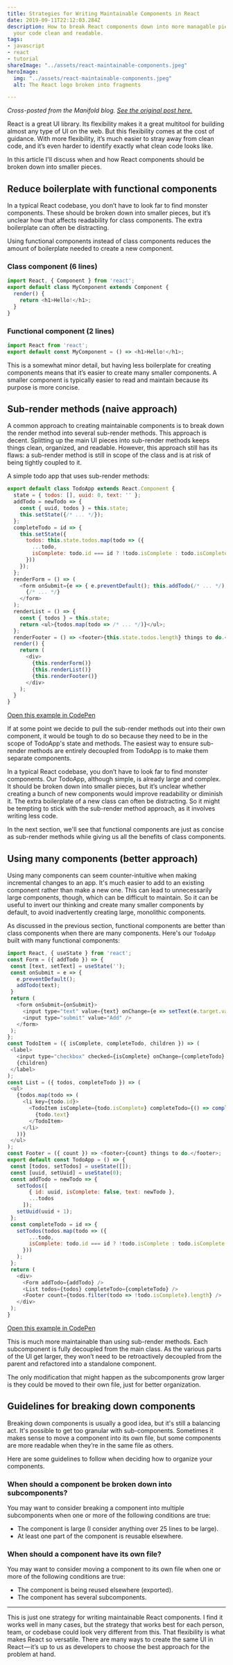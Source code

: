 ```yaml
---
title: Strategies for Writing Maintainable Components in React
date: 2019-09-11T22:12:03.284Z
description: How to break React components down into more managable pieces to keep
  your code clean and readable.
tags:
- javascript
- react
- tutorial
shareImage: "../assets/react-maintainable-components.jpeg"
heroImage:
  img: "../assets/react-maintainable-components.jpeg"
  alt: The React logo broken into fragments

---
```

_Cross-posted from the Manifold blog. [See the original post here.](https://www.manifold.co/blog/strategies-for-writing-maintainable-components-in-react)_

React is a great UI library. Its flexibility makes it a great multitool for building almost any type of UI on the web. But this flexibility comes at the cost of guidance. With more flexibility, it’s much easier to stray away from clean code, and it’s even harder to identify exactly what clean code looks like.

In this article I'll discuss when and how React components should be broken down into smaller pieces.

## Reduce boilerplate with functional components

In a typical React codebase, you don’t have to look far to find monster components. These should be broken down into smaller pieces, but it’s unclear how that affects readability for class components. The extra boilerplate can often be distracting.

Using functional components instead of class components reduces the amount of boilerplate needed to create a new component.

### Class component (6 lines)

```js
import React, { Component } from 'react';
export default class MyComponent extends Component {
  render() {
    return <h1>Hello!</h1>;
  }
}
```

### Functional component (2 lines)

```js
import React from 'react';
export default const MyComponent = () => <h1>Hello!</h1>;
```

This is a somewhat minor detail, but having less boilerplate for creating components means that it’s easier to create many smaller components. A smaller component is typically easier to read and maintain because its purpose is more concise.

## Sub-render methods (naive approach)

A common approach to creating maintainable components is to break down the render method into several sub-render methods. This approach is decent. Splitting up the main UI pieces into sub-render methods keeps things clean, organized, and readable. However, this approach still has its flaws: a sub-render method is still in scope of the class and is at risk of being tightly coupled to it.

A simple todo app that uses sub-render methods:

```js
export default class TodoApp extends React.Component {
  state = { todos: [], uuid: 0, text: '' };
  addTodo = newTodo => {
    const { uuid, todos } = this.state;
    this.setState({/* ... */});
  };
  completeTodo = id => {
    this.setState({
      todos: this.state.todos.map(todo => ({
        ...todo,
        isComplete: todo.id === id ? !todo.isComplete : todo.isComplete
      }))
    });
  };
  renderForm = () => (
    <form onSubmit={e => { e.preventDefault(); this.addTodo(/* ... */); }}>
      {/* ... */}
    </form>
  );
  renderList = () => {
    const { todos } = this.state;
    return <ul>{todos.map(todo => /* ... */)}</ul>;
  };
  renderFooter = () => <footer>{this.state.todos.length} things to do.</footer>;
  render() {
    return (
      <div>
        {this.renderForm()}
        {this.renderList()}
        {this.renderFooter()}
      </div>
    );
  }
}
```

[Open this example in CodePen]()

If at some point we decide to pull the sub-render methods out into their own component, it would be tough to do so because they need to be in the scope of TodoApp's state and methods. The easiest way to ensure sub-render methods are entirely decoupled from TodoApp is to make them separate components.

In a typical React codebase, you don’t have to look far to find monster components. Our TodoApp, although simple, is already large and complex. It should be broken down into smaller pieces, but it’s unclear whether creating a bunch of new components would improve readability or diminish it. The extra boilerplate of a new class can often be distracting. So it might be tempting to stick with the sub-render method approach, as it involves writing less code.

In the next section, we'll see that functional components are just as concise as sub-render methods while giving us all the benefits of class components.

## Using many components (better approach)

Using many components can seem counter-intuitive when making incremental changes to an app. It's much easier to add to an existing component rather than make a new one. This can lead to unnecessarily large components, though, which can be difficult to maintain. So it can be useful to invert our thinking and create many smaller components by default, to avoid inadvertently creating large, monolithic components.

As discussed in the previous section, functional components are better than class components when there are many components. Here's our `TodoApp` built with many functional components:

```js
import React, { useState } from 'react';
const Form = ({ addTodo }) => {
 const [text, setText] = useState('');
 const onSubmit = e => {
   e.preventDefault();
   addTodo(text);
 }
 return (
   <form onSubmit={onSubmit}>
     <input type="text" value={text} onChange={e => setText(e.target.value)} />
     <input type="submit" value="Add" />
   </form>
 );
};
const TodoItem = ({ isComplete, completeTodo, children }) => (
 <label>
   <input type="checkbox" checked={isComplete} onChange={completeTodo} />
   {children}
 </label>
);
const List = ({ todos, completeTodo }) => (
 <ul>
   {todos.map(todo => (
     <li key={todo.id}>
       <TodoItem isComplete={todo.isComplete} completeTodo={() => completeTodo(todo.id)}>
         {todo.text}
       </TodoItem>
     </li>
   ))}
 </ul>
);
const Footer = ({ count }) => <footer>{count} things to do.</footer>;
export default const TodoApp = () => {
 const [todos, setTodos] = useState([]);
 const [uuid, setUuid] = useState(0);
 const addTodo = newTodo => {
   setTodos([
       { id: uuid, isComplete: false, text: newTodo },
       ...todos
     ]);
   setUuid(uuid + 1);
 };
 const completeTodo = id => {
   setTodos(todos.map(todo => ({
       ...todo,
       isComplete: todo.id === id ? !todo.isComplete : todo.isComplete
     }))
   );
 };
 return (
   <div>
     <Form addTodo={addTodo} />
     <List todos={todos} completeTodo={completeTodo} />
     <Footer count={todos.filter(todo => !todo.isComplete).length} />
   </div>
 );
}
```

[Open this example in CodePen]()

This is much more maintainable than using sub-render methods. Each subcomponent is fully decoupled from the main class. As the various parts of the UI get larger, they won’t need to be retroactively decoupled from the parent and refactored into a standalone component.

The only modification that might happen as the subcomponents grow larger is they could be moved to their own file, just for better organization.

## Guidelines for breaking down components

Breaking down components is usually a good idea, but it's still a balancing act. It's possible to get too granular with sub-components. Sometimes it makes sense to move a component into its own file, but some components are more readable when they’re in the same file as others.

Here are some guidelines to follow when deciding how to organize your components.

### When should a component be broken down into subcomponents?

You may want to consider breaking a component into multiple subcomponents when one or more of the following conditions are true:

- The component is large (I consider anything over 25 lines to be large).
- At least one part of the component is reusable elsewhere.

### When should a component have its own file?

You may want to consider moving a component to its own file when one or more of the following conditions are true:

- The component is being reused elsewhere (exported).
- The component has several subcomponents.

***

This is just one strategy for writing maintainable React components. I find it works well in many cases, but the strategy that works best for each person, team, or codebase could look very different from this. That flexibility is what makes React so versatile. There are many ways to create the same UI in React — it’s up to us as developers to choose the best approach for the problem at hand.